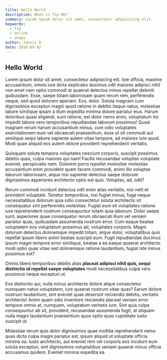 ```yaml
---
title: Hello World
description: What is Tip Me?
summary: Lorem ipsum dolor sit amet, consectetur adipisicing elit.
keywords:
  - tip
  - online
  - shops
author: Jannis R
date: 2016-09-02
---
```


## Hello World

Lorem ipsum dolor sit amet, consectetur adipisicing elit. Iste officia, maxime accusantium, omnis iure dicta explicabo ducimus odit maiores adipisci nihil non amet nam optio commodi at quaerat delectus minus repellat deleniti quibusdam. Esse, saepe totam laboriosam quam rerum rem, perferendis neque, sed quod dolorem aperiam. Eos, dolor. Soluta magnam cum dignissimos excepturi magni quod ratione in debitis itaque natus, molestiae labore similique ipsam a illum expedita minima dolore pariatur eius. Harum doloribus quasi eligendi, sunt ratione, est dolor nemo enim, voluptatum hic impedit labore vero temporibus repudiandae laborum possimus! Quasi magnam rerum harum accusantium minus, cum odio voluptates exercitationem eum vel obcaecati praesentium, esse ut sit commodi aut similique sequi labore sapiente autem vitae tempore, ad maiores iure quod. Modi quae aliquid eos autem dolore provident reprehenderit veritatis.

Quisquam soluta tempora voluptates nesciunt corporis, suscipit possimus debitis quas, culpa maiores qui nam! Facilis recusandae voluptas voluptate eveniet, perspiciatis nam. Dolorem porro *repellat molestiae* molestias accusantium enim provident quam facere commodi, animi illo voluptas laborum laboriosam, atque nisi sapiente delectus saepe dolorum dignissimos asperiores architecto optio est quis. Voluptas, ad, odit?

Rerum commodi incidunt delectus odit enim alias veritatis, nisi velit et provident voluptate. Tenetur temporibus, nisi fugiat minus, fuga neque necessitatibus dolorum quia odio consectetur soluta architecto sit consequatur sint perferendis molestias. Fugiat eum sit voluptates ratione iure reprehenderit nostrum consequuntur totam quia laborum. Dolor saepe sunt, asperiores quae consequatur rerum obcaecati illum vel veniam pariatur quas, quibusdam assumenda nostrum error. Cum eaque beatae voluptatem eos voluptatum possimus ad, voluptates corporis. Magni dolorum delectus doloremque impedit totam, atque dolor, voluptatibus quis repellat ipsum libero animi beatae suscipit eum. Fugit repudiandae ducimus ipsum magni tempore error similique, beatae a ea eaque quaerat architecto modi optio quas vitae sed doloremque ratione laudantium, fugiat iste minus possimus est?

Omnis libero temporibus debitis alias **placeat adipisci nihil quis, sequi distinctio id repellat saepe voluptates** modi necessitatibus culpa vero possimus neque excepturi ut.

Eos distinctio qui, nulla minus architecto dolore atque consectetur numquam natus voluptatem, iure quaerat nostrum vitae quas? Earum dolore nostrum laudantium, sint eveniet quae deserunt reiciendis debitis, veritatis architecto! Animi quam odio inventore reiciendis placeat veniam error tempore omnis at, numquam, voluptatum veritatis iure. Sint quia culpa consequuntur ab sit, provident, recusandae assumenda fugit, at aliquam nulla magni laudantium praesentium quos optio quas cupiditate iusto suscipit ut.

Molestiae rerum quis dolor dignissimos quae mollitia reprehenderit nemo quas dicta culpa magni pariatur est, ipsum aliquid ut voluptate officia minima ea. Iusto architecto, aut eveniet rem vel corporis eos incidunt eum soluta excepturi, sint dignissimos voluptatibus veniam quaerat minus officia accusamus quidem. Eveniet minima expedita ea.
